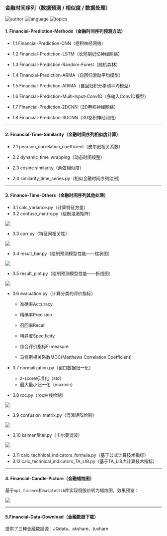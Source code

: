 ### 金融时间序列（数据预测 / 相似度 / 数据处理）

![author](https://img.shields.io/static/v1?label=Author&message=junmingguo&color=green)
![language](https://img.shields.io/static/v1?label=Language&message=python3&color=orange) ![topics](https://img.shields.io/static/v1?label=Topics&message=financial-time-series&color=blue)


#### 1. Financial-Prediction-Methods（金融时间序列预测方法）

- 1.1 Financial-Prediction-CNN（卷积神经网络）

- 1.2 Financial-Prediction-LSTM（长短期记忆神经网络）

- 1.3 Financial-Prediction-Random-Forest（随机森林）

- 1.4 Financial-Prediction-ARMA（自回归滑动平均模型）

- 1.5 Financial-Prediction-ARIMA（自回归积分移动平均模型）

- 1.6 Financial-Prediction-Muiti-Input-Conv1D（多输入Conv1D模型）

- 1.7 Financial-Prediction-2DCNN（2D卷积神经网络）

- 1.8 Financial-Prediction-3DCNN（3D卷积神经网络）

---

#### 2. Financial-Time-Similarity（金融时间序列相似度计算）

- 2.1 pearson_correlation_coefficient（皮尔逊相关系数）

- 2.2 dynamic_time_wrapping（动态时间规整）

- 2.3 cosine similarity（余弦相似度）

- 2.4 similarity_time_series.py（相似金融时间序列绘制）

---

#### 3. Finance-Time-Others（金融时间序列其他处理）

- 3.1 calc_variance.py（计算特征方差）
- 3.2 confuse_matrix.py（绘制混淆矩阵）

![](https://github.com/jm199504/Financial-Time-Series/blob/master/3%20Financial-Time-Others/images/matrix.png?raw=true)

- 3.3 corr.py（特征间相关性）

![](https://github.com/jm199504/Financial-Time-Series/blob/master/3%20Financial-Time-Others/images/corr.png?raw=true)

- 3.4 result_bar.py（绘制预测模型性能——柱状图）

![](https://github.com/jm199504/Financial-Time-Series/blob/master/3%20Financial-Time-Others/images/bar.png?raw=true)

- 3.5 result_plot.py（绘制预测模型性能——折线图）

![](https://github.com/jm199504/Financial-Time-Series/blob/master/3%20Financial-Time-Others/images/plot.png?raw=true)

- 3.6 evaluation.py（计算分类的评价指标）

  - 准确率Accuracy

  - 精确率Precision
  - 召回率Recall
  - 特异度Specificity
  - 综合评价指标F-measure
  - 马修斯相关系数MCC(Matthews Correlation Coefficient)
- 3.7 normalization.py（窗口数据归一化）
  - z-score标准化（std）
  - 最大最小归一化（maxmin）
- 3.8 roc.py（roc曲线绘制）

![](https://github.com/jm199504/Financial-Time-Series/blob/master/3%20Financial-Time-Others/images/roc.png?raw=true)

- 3.9 confusion_matrix.py（混淆矩阵绘制）

![](https://github.com/jm199504/Financial-Prediction/blob/master/3%20Financial-Time-Others/images/cm.png?raw=true)

- 3.10 kalmanfilter.py（卡尔曼滤波）

![](https://github.com/jm199504/Financial-Prediction/blob/master/3%20Financial-Time-Others/images/kf.png?raw=true)

- 3.11 calc_technical_indicators_formula.py（基于公式计算技术指标）
- 3.12 calc_technical_indicators_TA_LIB.py（基于TA_LIB库计算技术指标）

****

#### 4. Financial-Candle-Picture（金融蜡烛图）

基于`mpl_finance`和`matplotlib`库实现将股价转为蜡烛图，效果预览：

![](https://github.com/jm199504/Financial-Prediction/blob/master/3%20Financial-Time-Others/images/002253_0_01.png?raw=true)

---

#### 5.Financial-Data-Download（金融数据下载）

提供了三种金融数据源：JQdata、akshare、tushare
